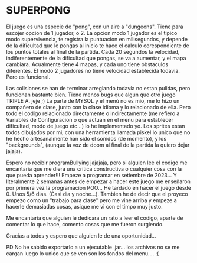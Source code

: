 # SUPERPONG
El juego es una especie de "pong", con un aire a "dungeons".
Tiene para escojer opcion de 1 jugador, o 2. La opcion modo 1 jugador es el tipico modo supervivencia, 
te registra la puntuacion en milisegundos, y depende de la dificultad que le pongas al inicio te hace el calculo corespondiente de los puntos totales al final de la partida.
Cada 20 segundos la velocidad, indiferentemente de la dificultad que pongas, se va a aumentar, y el mapa cambiara. Acualmente tiene 4 mapas, y cada uno tiene obstaculos diferentes.
El modo 2 jugadores no tiene velocidad establecida todavia. Pero es funcional.

Las colisiones se han de terminar arreglando todavía no estan pulidas, pero funcionan bastante bien. Tiene menos bugs que algun que otro juego TRIPLE A. jeje ;)
La parte de MYSQL y el menú no es mio, me lo hizo un compañero de clase, junto con la clase idioma y lo relacionado de ella. 
Pero todo el codigo relacionado directamente  o indirectamente (me refiero a Variables de Configuracion o  que actuan en el menu para establecer dificultad, modo de juego etc...)  lo he implementado yo.
Los sprites estan todos dibujados por mi, con una herramienta llamada piskel lo unico que no he hecho artesanalmente han sido el sonidos (de momento), y los "backgrounds", (aunque la voz de doom al final de la partida la quiero dejar jajaja).

Espero no recibir programBullying jajajaja, pero si alguien lee el codigo me encantaria que me diera una critica constructiva o cualquier cosa con la que pueda aprender!!!
Empeze a programar en setiembre de 2023... Y literalmente 2 semanas antes de empezar a hacer este juego me enseñaron por primera vez la programacion POO...
He tardado en hacer el juego desde 0.  Unos 5/6 dias. (Casi dia y noche...). Tambien he de decir que el proyeco empezo como un "trabajo para clase" pero me vine arriba y empeze a hacerle demasiadas cosas, asique me vi con el timpo muy justo.

Me encantaria que alguien le dedicara un rato a leer el codigo, aparte de comentar lo que hace, comento cosas que me fueron surgiendo.

Gracias a todos y espero que alguien le de una oportunidad...


PD No he sabido exportarlo a un ejecutable .jar... los archivos no se me cargan luego lo unico que se ven son los fondos del menu.... :(

